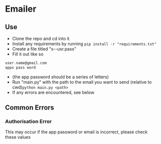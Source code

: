 # Emailer
## Use
- Clone the repo and cd into it
- Install any requirements by running `pip install -r "requirements.txt"`
- Create a file titled "s--usr.pass"
- Fill it out like so
```a
user.name@gmail.com
appx pass word
```
- (the app password should be a series of letters)
- Run "main.py"  with the path to the email you want to send (relative to cwd)`python main.py <path>`
- If any errors are encountered, see below
## Common Errors
### Authorisation Error
This may occur if the app password or email is incorrect, please check these values
